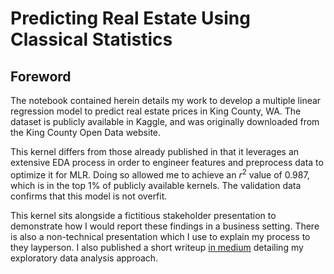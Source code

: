 # Predicting Real Estate Using Classical Statistics

## Foreword
The notebook contained herein details my work to develop a multiple linear regression model to predict real estate prices in King County, WA. The dataset is publicly available in Kaggle, and was originally downloaded from the King County Open Data website.

This kernel differs from those already published in that it leverages an extensive EDA process in order to engineer features and preprocess data to optimize it for MLR. Doing so allowed me to achieve an $r^2$ value of 0.987, which is in the top 1% of publicly available kernels. The validation data confirms that this model is not overfit.

This kernel sits alongside a fictitious stakeholder presentation to demonstrate how I would report these findings in a business setting. There is also a non-technical presentation which I use to explain my process to they layperson. I also published a short writeup [in medium](https://towardsdatascience.com/write-less-explore-more-7dd39980ed2a) detailing my exploratory data analysis approach.

